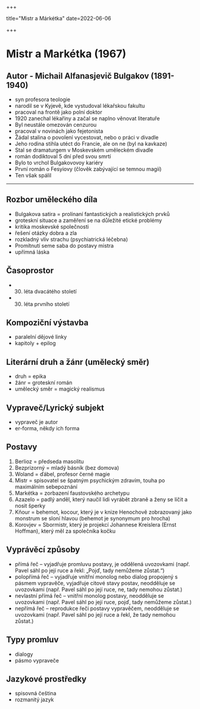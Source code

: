 +++

title="Mistr a Márkétka"
date=2022-06-06

+++
# Mistr a Markétka (1967) 
## Autor - Michail Alfanasjevič Bulgakov (1891-1940)
- syn profesora teologie
- narodil se v Kyjevě, kde vystudoval lékařskou fakultu
- pracoval na frontě jako polní doktor
- 1920 zanechal lékařiny a začal se naplno věnovat literatuře
- Byl neustále omezován cenzurou
- pracoval v novinách jako fejetonista
- Žádal stalina o povolení vycestovat, nebo o práci v divadle
- Jeho rodina stihla utéct do Francie, ale on ne (byl na kavkaze)
- Stal se dramaturgem v Moskevském uměleckém divadle
- román dodiktoval 5 dní před svou smrtí
- Bylo to vrchol Bulgakovovoy kariéry
- První román o Fesyiovy (člověk zabývající se temnou magií)
- Ten však spálil
---
## Rozbor uměleckého díla 
- Bulgakova satira = prolínaní fantastických a realistických prvků
- groteskní situace a zaměření se na důležité etické problémy
- kritika moskevské společnosti
- řešení otázky dobra a zla
- rozkladný vliv strachu (psychiatrická léčebna)
- Promítnutí seme saba do postavy mistra
- upřímná láska
## Časoprostor
- 30. léta dvacátého století
- 30. léta prvního století 
## Kompoziční výstavba
- paralelní dějové linky
- kapitoly + epilog
## Literární druh a žánr (umělecký směr)
- druh = epika
- žánr = groteskní román 
- umělecký směr = magický realismus
## Vypraveč/Lyrický subjekt 
- vypraveč je autor 
- er-forma, někdy ich forma 
## Postavy 
1. Berlioz = předseda masolitu
2. Bezprizorný = mladý básník (bez domova)
3. Woland = ďábel, profesor černé magie
4. Mistr = spisovatel se špatným psychickým zdravím, touha po maximálním sebepoznání
5. Markétka = zorbazení faustovského archetypu
6. Azazelo = padlý anděl, který naučil lidi vyrábět zbraně a ženy se líčit a nosit šperky
7. Kňour = behemot, kocour, který je v knize Henochově zobrazovaný jako monstrum se sloní hlavou (behemot je synonymum pro hrocha)
8. Korovjev = Sbormistr, který je projekcí Johannese Kreislera (Ernst Hoffman), který měl za společníka kočku
## Vyprávěcí způsoby
- přímá řeč – vyjadřuje promluvu postavy, je oddělená uvozovkami (např. Pavel sáhl po její ruce a řekl: „Pojď, tady nemůžeme zůstat.“)
- polopřímá řeč – vyjadřuje vnitřní monolog nebo dialog propojený s pásmem vypravěče, vyjadřuje citové stavy postav, neodděluje se uvozovkami (např. Pavel sáhl po její ruce, ne, tady nemohou zůstat.)
- nevlastní přímá řeč – vnitřní monolog postavy, neodděluje se uvozovkami (např. Pavel sáhl po její ruce, pojď, tady nemůžeme zůstat.)
- nepřímá řeč – reprodukce řeči postavy vypravěčem, neodděluje se uvozovkami (např. Pavel sáhl po její ruce a řekl, že tady nemohou zůstat.)
## Typy promluv 
- dialogy
- pásmo vypraveče 
## Jazykové prostředky 
- spisovná čeština 
- rozmanitý jazyk 





